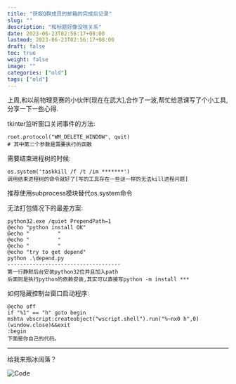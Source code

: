 ```yaml
---
title: "获取Q群成员的邮箱的完成后记录"
slug: ""
description: "和标题好像没啥关系"
date: 2023-06-23T02:56:17+08:00
lastmod: 2023-06-23T02:56:17+08:00
draft: false
toc: true
weight: false
image: ""
categories: ["old"]
tags: ["old"]
---
```

上周,和以前物理竞赛的小伙伴[现在在武大],合作了一波,帮忙给思课写了个小工具,分享一下一些心得.

tkinter监听窗口关闭事件的方法:

```
root.protocol("WM_DELETE_WINDOW", quit)
# 其中第二个参数是需要执行的函数
```

需要结束进程树的时候:
```
os.system('taskkill /f /t /im *******')
调用结束进程树的命令就好了[写的工具存在一些谜一样的无法kill进程问题]
```

推荐使用subprocess模块替代os.system命令

无法打包情况下的最差方案:
```
python32.exe /quiet PrependPath=1
@echo "python install OK"
@echo "         "
@echo "         "
@echo "         "
@echo "try to get depend"
python .\depend.py
------------------------------------
第一行静默后台安装python32位并且加入path
后面则是执行python的依赖安装,其实可以直接写python -m install ***
```

如何隐藏控制台窗口启动程序:
```
@echo off 
if "%1" == "h" goto begin 
mshta vbscript:createobject("wscript.shell").run("%~nx0 h",0)(window.close)&&exit 
:begin
下面是你自己的代码。
```

----------
给我来瓶冰阔落？

![Code](alipay.jpg)